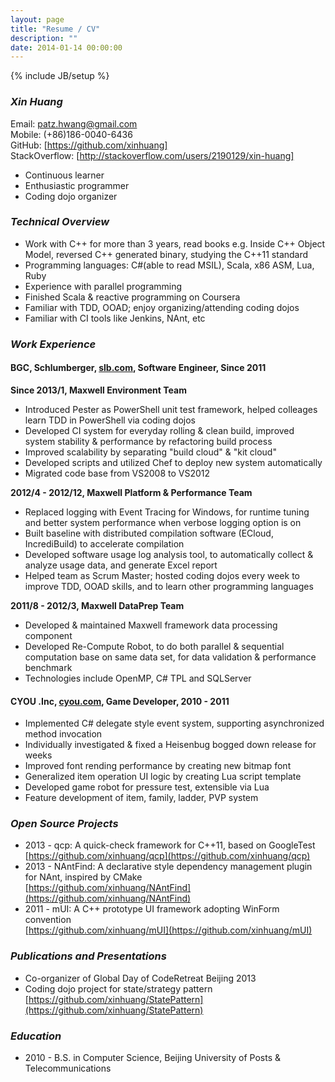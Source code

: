 ```yaml
---
layout: page
title: "Resume / CV"
description: ""
date: 2014-01-14 00:00:00
---
```

{% include JB/setup %}
 
### ***Xin Huang***
 
Email:            [patz.hwang@gmail.com]  
Mobile:           (+86)186-0040-6436  
GitHub:           [https://github.com/xinhuang]      
StackOverflow:    [http://stackoverflow.com/users/2190129/xin-huang]    
 
* Continuous learner
* Enthusiastic programmer
* Coding dojo organizer
 
### ***Technical Overview***
 
* Work with C++ for more than 3 years, read books e.g. Inside C++ Object Model, reversed C++ generated binary, studying the C++11 standard
* Programming languages: C#(able to read MSIL), Scala, x86 ASM, Lua, Ruby
* Experience with parallel programming
* Finished Scala & reactive programming on Coursera
* Familiar with TDD, OOAD; enjoy organizing/attending coding dojos
* Familiar with CI tools like Jenkins, NAnt, etc
 
### ***Work Experience***
 
#### **BGC, Schlumberger, [slb.com](http://www.slb.com), Software Engineer, Since 2011**
 
**Since 2013/1, Maxwell Environment Team**  
 
*  Introduced Pester as PowerShell unit test framework, helped colleages learn TDD in PowerShell via coding dojos    
*  Developed CI system for everyday rolling & clean build, improved system stability & performance by refactoring build process 
*  Improved scalability by separating "build cloud" & "kit cloud"    
*  Developed scripts and utilized Chef to deploy new system automatically  
*  Migrated code base from VS2008 to VS2012    
 
**2012/4 - 2012/12, Maxwell Platform & Performance Team**  
 
*  Replaced logging with Event Tracing for Windows, for runtime tuning and better system performance when verbose logging option is on  
*  Built baseline with distributed compilation software (ECloud, IncrediBuild) to accelerate compilation    
*  Developed software usage log analysis tool, to automatically collect & analyze usage data, and generate Excel report    
*  Helped team as Scrum Master; hosted coding dojos every week to improve TDD, OOAD skills, and to learn other programming languages    
 
**2011/8 - 2012/3, Maxwell DataPrep Team**  
 
*  Developed & maintained Maxwell framework data processing component  
*  Developed Re-Compute Robot, to do both parallel & sequential computation base on same data set, for data validation & performance benchmark  
*  Technologies include OpenMP, C# TPL and SQLServer  
 
 
#### **CYOU .Inc, [cyou.com](http://www.cyou.com), Game Developer, 2010 - 2011**
 
*  Implemented C# delegate style event system, supporting asynchronized method invocation  
*  Individually investigated & fixed a Heisenbug bogged down release for weeks  
*  Improved font rending performance by creating new bitmap font  
*  Generalized item operation UI logic by creating Lua script template  
*  Developed game robot for pressure test, extensible via Lua  
*  Feature development of item, family, ladder, PVP system  
 
 
### ***Open Source Projects***
 
*  2013 - qcp: A quick-check framework for C++11, based on GoogleTest  
    [https://github.com/xinhuang/qcp](https://github.com/xinhuang/qcp)
*  2013 - NAntFind: A declarative style dependency management plugin for NAnt, inspired by CMake  
    [https://github.com/xinhuang/NAntFind](https://github.com/xinhuang/NAntFind)
*  2011 - mUI: A C++ prototype UI framework adopting WinForm convention    
    [https://github.com/xinhuang/mUI](https://github.com/xinhuang/mUI)
 
### ***Publications and Presentations***
 
*  Co-organizer of Global Day of CodeRetreat Beijing 2013 
*  Coding dojo project for state/strategy pattern  
  [https://github.com/xinhuang/StatePattern](https://github.com/xinhuang/StatePattern)
 
### ***Education***
*  2010 - B.S. in Computer Science, Beijing University of Posts & Telecommunications
 
 
[patz.hwang@gmail.com]:                               mailto:patz.hwang@gmail.com
[https://github.com/xinhuang]:                        https://github.com/xinhuang
[http://stackoverflow.com/users/2190129/xin-huang]:   http://stackoverflow.com/users/2190129/xin-huang
 
[gmail.ico]:                                          https://mail.google.com/favicon.ico
[github.ico]:                                         https://github.com/favicon.ico
[stackoverflow.ico]:                                  http://cdn.sstatic.net/stackoverflow/img/favicon.ico

